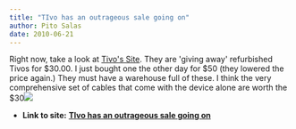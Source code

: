 ```yaml
---
title: "TIvo has an outrageous sale going on"
author: Pito Salas
date: 2010-06-21
---
```




Right now, take a look at [Tivo's
Site](<https://www3.tivo.com/store/clearance.do?WT.ac=tivohome_clearancecenter_HD29_content_body>).
They are 'giving away' refurbished Tivos for $30.00. I just bought one the
other day for $50 (they lowered the price again.) They must have a warehouse
full of these. I think the very comprehensive set of cables that come with the
device alone are worth the
$30![](<https://www3.tivo.com/store/clearance.do?WT.ac=tivohome_clearancecenter_HD29_content_body>)


* **Link to site:** **[TIvo has an outrageous sale going on](None)**
